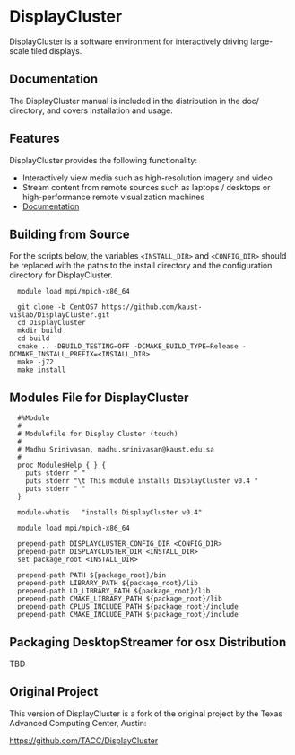 # DisplayCluster

DisplayCluster is a software environment for interactively driving large-scale tiled displays.

## Documentation

The DisplayCluster manual is included in the distribution in the doc/ directory, and covers installation and usage.

## Features

DisplayCluster provides the following functionality:
* Interactively view media such as high-resolution imagery and video
* Stream content from remote sources such as laptops / desktops or high-performance remote visualization machines
* [Documentation](http://bluebrain.github.io/DisplayCluster-0.4/index.html)


## Building from Source

For the scripts below, the variables `<INSTALL_DIR>` and `<CONFIG_DIR>` should be replaced with the paths to the install directory and the configuration directory for DisplayCluster.


```
  module load mpi/mpich-x86_64

  git clone -b CentOS7 https://github.com/kaust-vislab/DisplayCluster.git
  cd DisplayCluster
  mkdir build
  cd build
  cmake .. -DBUILD_TESTING=OFF -DCMAKE_BUILD_TYPE=Release -DCMAKE_INSTALL_PREFIX=<INSTALL_DIR>
  make -j72
  make install
```

## Modules File for DisplayCluster

```
  #%Module
  #
  # Modulefile for Display Cluster (touch) 
  #
  # Madhu Srinivasan, madhu.srinivasan@kaust.edu.sa
  #
  proc ModulesHelp { } {
    puts stderr " "
    puts stderr "\t This module installs DisplayCluster v0.4 "
    puts stderr " "
  }

  module-whatis   "installs DisplayCluster v0.4"

  module load mpi/mpich-x86_64

  prepend-path DISPLAYCLUSTER_CONFIG_DIR <CONFIG_DIR>
  prepend-path DISPLAYCLUSTER_DIR <INSTALL_DIR>
  set package_root <INSTALL_DIR>

  prepend-path PATH ${package_root}/bin
  prepend-path LIBRARY_PATH ${package_root}/lib
  prepend-path LD_LIBRARY_PATH ${package_root}/lib
  prepend-path CMAKE_LIBRARY_PATH ${package_root}/lib
  prepend-path CPLUS_INCLUDE_PATH ${package_root}/include
  prepend-path CMAKE_INCLUDE_PATH ${package_root}/include

```

## Packaging DesktopStreamer for osx Distribution

TBD

## Original Project

This version of DisplayCluster is a fork of the original project by the Texas Advanced Computing Center, Austin:

https://github.com/TACC/DisplayCluster
